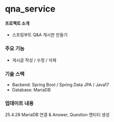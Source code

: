 # qna_service

#### 프로젝트 소개 
 - 스프링부트 Q&A 게시판 만들기

### 주요 기능
- 게시글 작성 / 수정 / 삭제

### 기술 스택
 - Backend: Spring Boot / Spring Data JPA / Java17
 - Database: MariaDB

### 업데이트 내용
25.4.28 MariaDB 연결 & Answer, Question 엔티티 생성


